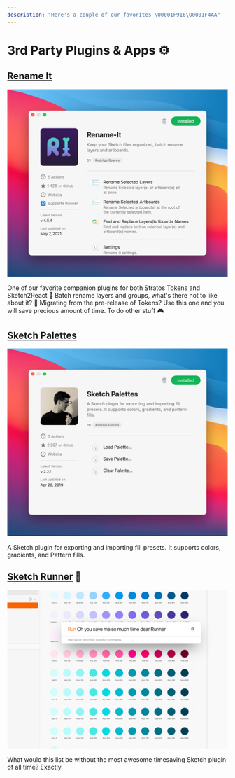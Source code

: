 ```yaml
---
description: "Here's a couple of our favorites \U0001F916\U0001F4AA"
---
```


# 3rd Party Plugins & Apps ⚙️

## [Rename It](https://renameit.design/sketch/)

![](../.gitbook/assets/renameit-plugin.png)

One of our favorite companion plugins for both Stratos Tokens and Sketch2React 🙌 Batch rename layers and groups, what's there not to like about it? 🧡 Migrating from the pre-release of Tokens? Use this one and you will save precious amount of time. To do other stuff 🎮

## [Sketch Palettes](https://github.com/andrewfiorillo/sketch-palettes)

![](../.gitbook/assets/sketch-palette.png)

A Sketch plugin for exporting and importing fill presets. It supports colors, gradients, and Pattern fills.

## [Sketch Runner](https://sketchrunner.com) 🧡

![](../.gitbook/assets/sketchrunner.png)

What would this list be without the most awesome timesaving Sketch plugin of all time? Exactly.



